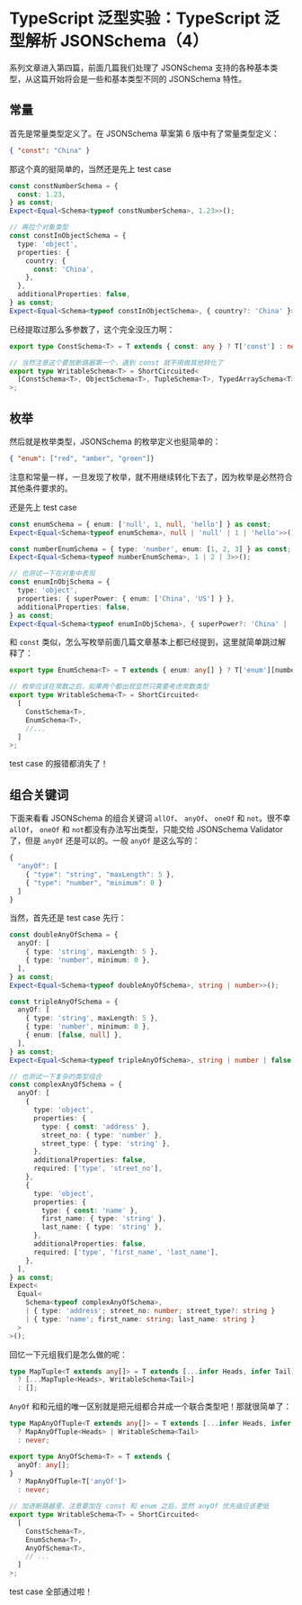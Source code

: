 # TypeScript 泛型实验：TypeScript 泛型解析 JSONSchema（4）

系列文章进入第四篇，前面几篇我们处理了 JSONSchema 支持的各种基本类型，从这篇开始将会是一些和基本类型不同的 JSONSchema 特性。

## 常量

首先是常量类型定义了。在 JSONSchema 草案第 6 版中有了常量类型定义：

```JSON
{ "const": "China" }
```

那这个真的挺简单的，当然还是先上 test case

```TypeScript
const constNumberSchema = {
  const: 1.23,
} as const;
Expect<Equal<Schema<typeof constNumberSchema>, 1.23>>();

// 再拉个对象类型
const constInObjectSchema = {
  type: 'object',
  properties: {
    country: {
      const: 'China',
    },
  },
  additionalProperties: false,
} as const;
Expect<Equal<Schema<typeof constInObjectSchema>, { country?: 'China' }>>();
```

已经提取过那么多参数了，这个完全没压力啊：

```TypeScript
export type ConstSchema<T> = T extends { const: any } ? T['const'] : never;

// 当然注意这个要放断路器第一个，遇到 const 就不用做其他转化了
export type WritableSchema<T> = ShortCircuited<
  [ConstSchema<T>, ObjectSchema<T>, TupleSchema<T>, TypedArraySchema<T>, BasicSchema<T>]
>;
```

## 枚举

然后就是枚举类型，JSONSchema 的枚举定义也挺简单的：

```JSON
{ "enum": ["red", "amber", "green"]}
```

注意和常量一样，一旦发现了枚举，就不用继续转化下去了，因为枚举是必然符合其他条件要求的。

还是先上 test case

```TypeScript
const enumSchema = { enum: ['null', 1, null, 'hello'] } as const;
Expect<Equal<Schema<typeof enumSchema>, null | 'null' | 1 | 'hello'>>();

const numberEnumSchema = { type: 'number', enum: [1, 2, 3] } as const;
Expect<Equal<Schema<typeof numberEnumSchema>, 1 | 2 | 3>>();

// 也测试一下在对象中表现
const enumInObjSchema = {
  type: 'object',
  properties: { superPower: { enum: ['China', 'US'] } },
  additionalProperties: false,
} as const;
Expect<Equal<Schema<typeof enumInObjSchema>, { superPower?: 'China' | 'US' }>>();
```

和 `const` 类似，怎么写枚举前面几篇文章基本上都已经提到，这里就简单跳过解释了：

```TypeScript
export type EnumSchema<T> = T extends { enum: any[] } ? T['enum'][number] : never;

// 枚举应该在常数之后，如果两个都出现显然只需要考虑常数类型
export type WritableSchema<T> = ShortCircuited<
  [
    ConstSchema<T>,
    EnumSchema<T>,
    //...
  ]
>;
```

test case 的报错都消失了！

## 组合关键词

下面来看看 JSONSchema 的组合关键词 `allOf`、 `anyOf`、 `oneOf` 和 `not`。很不幸 `allOf`， `oneOf` 和 `not`都没有办法写出类型，只能交给 JSONSchema Validator 了，但是 `anyOf` 还是可以的。一般 `anyOf` 是这么写的：

```TypeScript
{
  "anyOf": [
    { "type": "string", "maxLength": 5 },
    { "type": "number", "minimum": 0 }
  ]
}
```

当然，首先还是 test case 先行：

```TypeScript
const doubleAnyOfSchema = {
  anyOf: [
    { type: 'string', maxLength: 5 },
    { type: 'number', minimum: 0 },
  ],
} as const;
Expect<Equal<Schema<typeof doubleAnyOfSchema>, string | number>>();

const tripleAnyOfSchema = {
  anyOf: [
    { type: 'string', maxLength: 5 },
    { type: 'number', minimum: 0 },
    { enum: [false, null] },
  ],
} as const;
Expect<Equal<Schema<typeof tripleAnyOfSchema>, string | number | false | null>>();

// 也测试一下复杂的类型组合
const complexAnyOfSchema = {
  anyOf: [
    {
      type: 'object',
      properties: {
        type: { const: 'address' },
        street_no: { type: 'number' },
        street_type: { type: 'string' },
      },
      additionalProperties: false,
      required: ['type', 'street_no'],
    },
    {
      type: 'object',
      properties: {
        type: { const: 'name' },
        first_name: { type: 'string' },
        last_name: { type: 'string' },
      },
      additionalProperties: false,
      required: ['type', 'first_name', 'last_name'],
    },
  ],
} as const;
Expect<
  Equal<
    Schema<typeof complexAnyOfSchema>,
    | { type: 'address'; street_no: number; street_type?: string }
    | { type: 'name'; first_name: string; last_name: string }
  >
>();
```

回忆一下元组我们是怎么做的呢：

```TypeScript
type MapTuple<T extends any[]> = T extends [...infer Heads, infer Tail]
  ? [...MapTuple<Heads>, WritableSchema<Tail>]
  : [];
```

`AnyOf` 和和元组的唯一区别就是把元组都合并成一个联合类型吧！那就很简单了：

```TypeScript
type MapAnyOfTuple<T extends any[]> = T extends [...infer Heads, infer Tail]
  ? MapAnyOfTuple<Heads> | WritableSchema<Tail>
  : never;

export type AnyOfSchema<T> = T extends {
  anyOf: any[];
}
  ? MapAnyOfTuple<T['anyOf']>
  : never;

// 加进断路器里，注意要加在 const 和 enum 之后，显然 anyOf 优先级应该更低
export type WritableSchema<T> = ShortCircuited<
  [
    ConstSchema<T>,
    EnumSchema<T>,
    AnyOfSchema<T>,
    // ...
  ]
>;
```

test case 全部通过啦！
